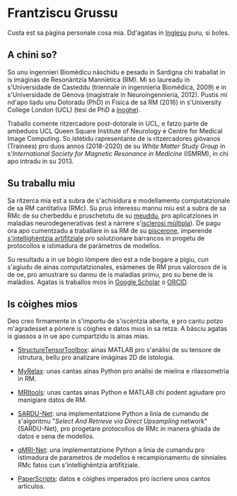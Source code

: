 # Frantziscu Grussu
Custa est sa pàgina personale cosa mia. Dd'agatas in [Inglesu](https://github.com/fragrussu/fragrussu.github.io/blob/master/README.md) puru, si boles.

## A chini so? 
So unu ingennieri Biomèdicu nàschidu e pesadu in Sardigna chi traballat in is imàginas de Resonàntzia Manniètica (RM). Mi so laureadu in s'Universidade de Casteddu (triennale in ingennieria Biomèdica, 2009) e in s'Universidade de Gènova (magistrale in Neuroingennieria, 2012). Pustis mi nd'apo liadu unu Dotoradu (PhD) in Fìsica de sa RM (2016) in s'University College London (UCL) (tesi de PhD a [inoghe](https://discovery.ucl.ac.uk/id/eprint/1477007/7/FGrussu_PhD_final_20160320.pdf)).

Traballo comente ritzercadore post-dotorale in UCL, e fatzo parte de ambeduos UCL Queen Square Institute of Neurology e Centre for Medical Image Computing. So istètidu rapresentante de is ritzercadores giòvanos (Trainees) pro duos annos (2018-2020) de su _White Matter Study Group_ in s'_International Society for Magnetic Resonance in Medicine_ (ISMRM), in chi apo intradu in su 2013.

## Su traballu miu
Sa ritzerca mia est a subra de s'achisidura e modellamentu computatzionale de sa RM cantitativa (RMc). Su prus interessu mannu miu est a subra de sa RMc de su cherbeddu e pruschetotu de su [meuddu](https://doi.org/10.1016/j.neuroimage.2020.116884), pro aplicatziones in maladias neurodegenerativas (est a nàrrere s'[isclerosi mùltipla](https://doi.org/10.1002/acn3.445)). De pagu ora apo cumentzadu a traballare  in sa RM de su [piscerone](https://doi.org/10.1101/2020.05.26.116491), imperende [s'intellighèntzia artifitziale](https://github.com/fragrussu/sardunet) pro solutzionare barrancos in progetu de protocollos e istimadura de paràmetros de modellos. 

Su resultadu a in ue bògio lòmpere deo est a nde bogare a pìgiu, cun s'agiudu de ainas computatzionales, esàmenes de RM prus valorosos de is de oe, pro amustrare su dannu de is maladias primu, pro su bene de is malàdios. Agatas is traballos mios in [Google Scholar](https://scholar.google.co.uk/citations?user=Zj5Vt3YAAAAJ&hl=en&oi=sra) o [ORCID](https://orcid.org/0000-0002-0945-3909/print).

## Is còighes mios 
Deo creo firmamente in s'importu de s'iscèntzia aberta, e pro cantu potzo m'agradesset a pònere is còighes e datos mios in sa retza. A bàsciu agatas is giassos a in ue apo cumpartzidu is ainas mias. 

* [StructureTensorToolbox](https://github.com/fragrussu/StructureTensorToolbox): ainas MATLAB pro s'anàlisi de su tensore de istrutura, bellu pro analizare imàginas 2D de istologia.

* [MyRelax](https://github.com/fragrussu/MyRelax): unas cantas ainas Python pro anàlisi de mielina e rilassometria in RM.

* [MRItools](https://github.com/fragrussu/MRItools): unas cantas ainas Python e MATLAB chi podent agiudare pro manigiare datos de RM.

* [SARDU-Net](https://github.com/fragrussu/sardunet): una implementatzione Python a lìnia de cumandu de s'algoritmu "_Select And Retrieve via Direct Upsampling_ network" (SARDU-Net), pro progetare protocollos de RMc in manera ghiada de datos e sena de modellos.

* [qMRI-Net](https://github.com/fragrussu/qMRINet): una implementatzione Python a lìnia de cumandu pro istimadura de parametros de modellos e recampionamentu de sinniales RMc fatos cun s'intellighèntzia artifitziale.

* [PaperScripts](https://github.com/fragrussu/PaperScripts): datos e còighes imperados pro iscrìere unos cantos artìculos.
